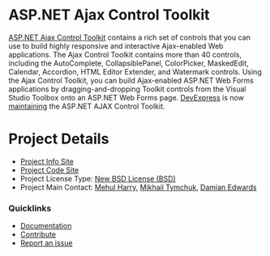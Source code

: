 # ASP.NET Ajax Control Toolkit

[ASP.NET Ajax Control Toolkit](https://github.com/DevExpress/AjaxControlToolkit/) contains a rich set of controls that you can use to build highly responsive and interactive Ajax-enabled Web applications. The Ajax Control Toolkit contains more than 40 controls, including the AutoComplete, CollapsiblePanel, ColorPicker, MaskedEdit, Calendar, Accordion, HTML Editor Extender, and Watermark controls. Using the Ajax Control Toolkit, you can build Ajax-enabled ASP.NET Web Forms applications by dragging-and-dropping Toolkit controls from the Visual Studio Toolbox onto an ASP.NET Web Forms page. [DevExpress](http://devexpress.com/act/) is now [maintaining](https://community.devexpress.com/blogs/aspnet/archive/tags/AJAXControlToolKit/default.aspx) the ASP.NET AJAX Control Toolkit. 

# Project Details

* [Project Info Site](http://devexpress.com/act/)
* [Project Code Site](https://github.com/DevExpress/AjaxControlToolkit/)
* Project License Type: [New BSD License (BSD)](https://github.com/DevExpress/AjaxControlToolkit/blob/master/LICENSE.txt)
* Project Main Contact: [Mehul Harry](https://github.com/Mehul), [Mikhail Tymchuk](https://github.com/MikhailTymchukDX), [Damian Edwards](https://github.com/DamianEdwards)

### Quicklinks

* [Documentation](https://github.com/DevExpress/AjaxControlToolkit/wiki)
* [Contribute](https://github.com/DevExpress/AjaxControlToolkit/)
* [Report an issue](https://github.com/DevExpress/AjaxControlToolkit/issues)
